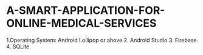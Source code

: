# A-SMART-APPLICATION-FOR-ONLINE-MEDICAL-SERVICES
1.Operating System: Android Lollipop or above
2. Android Studio
3. Firebase
4. SQLite
